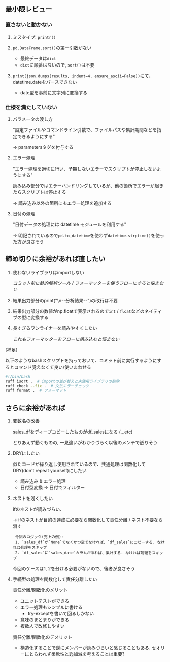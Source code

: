 ## 最小限レビュー
### 直さないと動かない

1. ミスタイプ: `printr()`

2. `pd.DataFrame.sort()`の第一引数がない
    - 最終データは`dict`
    - `dict`に順番はないので, `sort()`は不要

3. `print(json.dumps(results, indent=4, ensure_ascii=False))`にて、datetime.dateをパースできない
    - date型を事前に文字列に変換する


### 仕様を満たしていない

1. パラメータの渡し方

    "設定ファイルやコマンドライン引数で、ファイルパスや集計期間などを指定できるようにする"
    
    -> parametersタグを付与する

2. エラー処理

    "エラー処理を適切に行い、予期しないエラーでスクリプトが停止しないようにする"

    読み込み部分ではエラーハンドリングしているが、他の箇所でエラーが起きたらスクリプトは停止する

    -> 読み込み以外の箇所にもエラー処理を追加する

3. 日付の処理

    "日付データの処理には datetime モジュールを利用する"

    -> 明記されているので`pd.to_datetime`を使わず`datetime.strptime()`を使った方が良さそう



## 締め切りに余裕があれば直したい

1. 使わないライブラリはimportしない

    *コミット前に静的解析ツール / フォーマッターを使うフローにすると悩まない*

2. 結果出力部分のprint("\n--分析結果--")の改行は不要

3. 結果出力部分の数値がnp.floatで表示されるので`int` / `float`などのネイティブの型に変換する

4. 長すぎるワンライナーを読みやすくしたい

    *これもフォーマッターをフローに組み込むと悩まない*

[補足]

以下のようなbashスクリプトを持っておいて、コミット前に実行するようにするとコマンド覚えなくて良い/使いまわせる

```sh
#!/bin/bash
ruff isort .  # importの並び替えと未使用ライブラリの削除
ruff check --fix .  # 文法エラーチェック
ruff format .  # フォーマット
```


## さらに余裕があれば

1. 変数名の改善
    
    sales_dfをディープコピーしたものがdf_salesになる (...etc)

    とりあえず動くものの, 一見違いがわかりづらく以後のメンテで嵌りそう

2. DRYにしたい

    似たコードが繰り返し使用されているので、共通処理は関数化してDRY(don't repeat yourself)にしたい

    - 読み込み & エラー処理
    - 日付型変換 -> 日付でフィルター

3. ネストを浅くしたい

    ifのネストが読みづらい. 

    -> ifのネストが目的の達成に必要なら関数化して責任分離 / ネスト不要なら消す

        今回のロジック(売上の例):
        1. `sales_df`が`None`でなくかつ空でなければ、`df_sales`にコピーする. なければ処理をスキップ
        2. `df_sales`に`sales_date`カラムがあれば、集計する. なければ処理をスキップ

    今回のケースは1, 2を分ける必要がないので、後者が良さそう

4. 手続型の処理を関数化して責任分離したい

    責任分離/関数化のメリット
    - ユニットテストができる
    - エラー処理もシンプルに書ける
        - try-exceptを書いて回るしかない
    - 意味のまとまりができる
    - 複数人で改修しやすい

    責任分離/関数化のデメリット
    - 構造化することで逆にメンバーが読みづらいと感じることもある. セオリーにとらわれず柔軟性と匙加減を考えることは重要?
